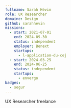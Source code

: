 ```yaml
---
fullname: Sarah Hévin
role: UX Researcher
domaine: Design
github: sarahhevin
missions:
  - start: 2021-07-01
    end: 2024-09-30
    status: independent
    employer: Benext
    startups:
      - l-application-du-cej
  - start: 2024-03-25
    end: 2024-06-25
    status: independent
    startups:
      - envergo
badges:
  - segur
---
```


UX Researcher freelance
